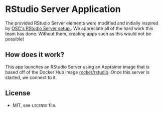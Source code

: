 # RStudio Server Application 

The provided RStudio Server elements were modified and initially inspired by 
[OSC's RStudio Server setup.](https://github.com/OSC/bc_osc_rstudio_server). We appreciate 
all of the hard work this team has done. Without them, creating apps such as this 
would not be possible! 

## How does it work?

This app launches an RStudio Server using an Apptainer image that is based off of the Docker Hub image [rocker/rstudio](https://hub.docker.com/r/rocker/rstudio). Once this server is started, we connect to it. 

## License

- MIT, see `LICENSE` file.
